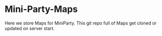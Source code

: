 # Mini-Party-Maps

Here we store Maps for MiniParty. 
This git repo full of Maps get cloned or updated on server start.
